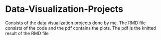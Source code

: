 # Data-Visualization-Projects

Consists of the data visualization projects done by me.
The RMD file consists of the code and the pdf contains the plots. The pdf is the knitted result of the RMD file
